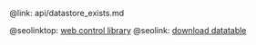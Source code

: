 @link: api/datastore_exists.md

@seolinktop: [web control library](https://webix.com)
@seolink: [download datatable](https://webix.com/widget/datatable/)